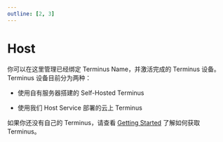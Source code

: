 ```yaml
---
outline: [2, 3]
---
```


# Host

你可以在这里管理已经绑定 Terminus Name，并激活完成的 Terminus 设备。Terminus 设备目前分为两种：

- 使用自有服务器搭建的 Self-Hosted Terminus

- 使用我们 Host Service 部署的云上 Terminus

如果你还没有自己的 Terminus，请查看 [Getting Started](../../../overview/introduction/getting-started/index.md) 了解如何获取 Terminus。
